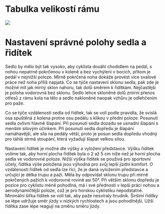 # Tabulka velikostí rámu

![ ](../img/bike_frame_size.png) 

# Nastavení správné polohy sedla a řidítek

Sedlo by mělo být tak vysoko, aby cyklista dosáhl chodidlem na pedál, s nohou nepatrně pokrčenou v koleně a bez vychýlení v bocích, přitom je pedál v nejnižší poloze. Mírně pokrčená noha dokáže provést více svalové práce než noha příliš napjatá. Co se týče nastavení sklonu sedla, pak zde je možné mít jak mírný sklon nahoru, tak dolů směrem k řídítkám. Nejčastější je poloha vodorovná bez sklonu. Sedlo lehce skloněné dolů zmírní přenos otřesů z rámu kola na tělo a sedlo nakloněné naopak vzhůru je odlehčením pro paže.

Co se týče vzdálenosti sedla od řídítek, tak se volí podle pravidla, že svislá osa spuštěná z kolena protne osu pedálu s klikou v přední poloze. Posunutí sedla ovlivní hlavně šlapání. Při posunutí sedla dozadu se usnadní šlapání s menším silovým účinkem. Při posunutí sedla dopředu je šlapání namáhavější, ale síla na pedály větší, proto je posun sedla dopředu vhodný pro táhlá strmá stoupání, která vyžadují šlapat velkou silou.

Nastavení řidítek je možné dle výšky a vyložení představce. Výšku řídítek volíme tak, aby horní plocha řídítek byla o 2 až 5 cm níže než je horní plocha sedla ve vodorovné poloze. Nižší výška řídítek se používá pro sportovní účely, řídítka výše položená jsou výhodná pro svůj lepší jízdní komfort. O vzdálenosti řídítek od sedla lze říci, že je daná vyložením představce a určující je délka trupu a paží. Měla by odpovídat sklonu trupu při mírně pokrčených pažích k vodorovné rovině asi 50°. Při větším sklonu dopředu je pozice pro cyklistu méně pohodlná, má i své přednosti v lepší práci nohou a aerodynamičtější poloze, což je pro horskou cyklistiku nepodstatné. Minimální šířka řídítek se volí tak, aby paže nesvíraly hrudník. Širšími řídítky se lépe udržuje směr jízdy v nízkých rychlostech a jsou pohodlnější. Užší řídítka zase lépe reagují na změnu směru jízdy.
